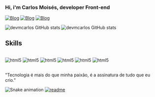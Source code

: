 ### Hi, i'm Carlos Moisés, developer Front-end

[![Blog](https://img.shields.io/badge/Instagram-E4405F?style=for-the-badge&logo=instagram&logoColor=white)](https://www.instagram.com/mcarlos.a/)
[![Blog](https://img.shields.io/badge/WhatsApp-25D366?style=for-the-badge&logo=whatsapp&logoColor=white)](https://wa.me/89999792808)
[![Blog](https://img.shields.io/badge/YouTube-FF0000?style=for-the-badge&logo=youtube&logoColor=white)](https://www.youtube.com/@carlosmoises276)

![devmcarlos GitHub stats](https://github-readme-stats.vercel.app/api?username=devmcarlos&theme=onedark)
![devmcarlos GitHub stats](https://github-readme-stats.vercel.app/api/top-langs/?username=devmcarlos&theme=blue-green)

## Skills

<div style="display: inline_block"><br>
    <img aling="center" alt="html5"src="https://img.shields.io/badge/HTML5-E34F26?style=for-the-badge&logo=html5&logoColor=white"/>
    <img aling="center" alt="html5"src="https://img.shields.io/badge/CSS3-1572B6?style=for-the-badge&logo=css3&logoColor=white"/>
    <img aling="center" alt="html5"src="https://img.shields.io/badge/Bootstrap-563D7C?style=for-the-badge&logo=bootstrap&logoColor=white"/>
    <img aling="center" alt="html5"src="https://img.shields.io/badge/JavaScript-F7DF1E?style=for-the-badge&logo=javascript&logoColor=black"/>
    <img aling="center" alt="html5"src="https://img.shields.io/badge/Java-ED8B00?style=for-the-badge&logo=openjdk&logoColor=whitek"/>
    <img aling="center" alt="html5"src="https://img.shields.io/badge/Python-14354C?style=for-the-badge&logo=python&logoColor=white"/>

</div>
<br>
<p> "Tecnologia é mais do que minha paixão, é a assinatura de tudo que eu crio."

![Snake animation](https://github.com/devmcarlos/devmcarlos/blab/output/github-contribution-grid-snake.svg)
[![readme](https://github-readme-stats.vercel.app/api/pin/?username=devmcarlos&repo=devmcarlos&theme=react)](https://github.com/devmcarlos/devmcarlos)

<!--
**devmcarlos/devmcarlos** is a ✨ _special_ ✨ repository because its `README.md` (this file) appears on your GitHub profile.

Here are some ideas to get you started:

- 🔭 I’m currently working on ...
- 🌱 I’m currently learning ...
- 👯 I’m looking to collaborate on ...
- 🤔 I’m looking for help with ...
- 💬 Ask me about ...
- 📫 How to reach me: ...
- 😄 Pronouns: ...
- ⚡ Fun fact: ...
-->
